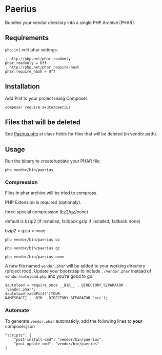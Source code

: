 Paerius
=======

Bundles your vendor directory into a single PHP Archive (PHAR).

## Requirements

`php.ini` edit phar settings:
    
    ; http://php.net/phar.readonly
    phar.readonly = Off
    ; http://php.net/phar.require-hash
    phar.require_hash = Off


 
## Installation

Add Pmt to your project using Composer:

    composer require axute/paerius

## Files that will be deleted

See [Paerius.php](src/Paerius.php) at class fields for files that will be deleted (in vendor path).



## Usage

Run the binary to create/update your PHAR file:

    php vendor/bin/paerius

### Compression

Files in phar archive will be tried to compress.

PHP Extension is required (optionaly).


force special compression (bz2/gz/none)

default is bzip2 (if installed, fallback gzip if installed, fallback none)

bzip2 < gzip < none

    php vendor/bin/paerius bz

    php vendor/bin/paerius gz

    php vendor/bin/paerius none

    
A new file named `vendor.phar` will be added to your working directory (project root). 
Update your bootstrap to include `./vendor.phar` instead of `vendor/autoload.php` and you're good to go.

    $autoload = require_once __DIR__ . DIRECTORY_SEPARATOR . 'vendor.phar';
    $autoload->addPsr4('[YOUR NAMESPACE]',__DIR__.DIRECTORY_SEPARATOR.'src');
    
### Automate

To generate `vendor.phar` automaticly, add the following lines to **your** composer.json

    "scripts": {
        "post-install-cmd": "vendor/bin/paerius",
        "post-update-cmd": "vendor/bin/paerius"
    }
